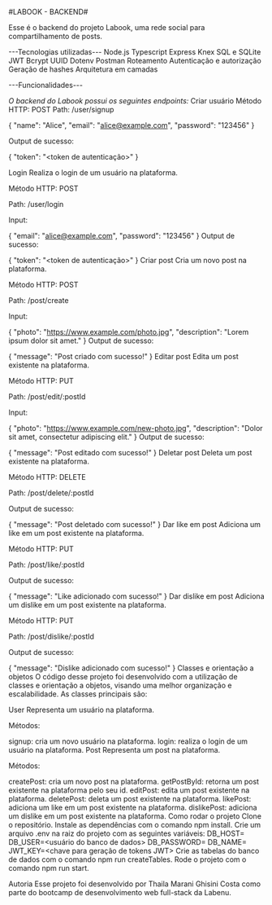 #LABOOK - BACKEND#

Esse é o backend do projeto Labook, uma rede social para compartilhamento de posts.

---Tecnologias utilizadas---
Node.js
Typescript
Express
Knex
SQL e SQLite
JWT
Bcrypt
UUID
Dotenv
Postman
Roteamento
Autenticação e autorização
Geração de hashes
Arquitetura em camadas

---Funcionalidades---

*O backend do Labook possui os seguintes endpoints:*
Criar usuário
Método HTTP: POST
Path: /user/signup

{
    "name": "Alice",
    "email": "alice@example.com",
    "password": "123456"
}

Output de sucesso:

{
    "token": "<token de autenticação>"
}

Login
Realiza o login de um usuário na plataforma.

Método HTTP: POST

Path: /user/login

Input:

{
    "email": "alice@example.com",
    "password": "123456"
}
Output de sucesso:

{
    "token": "<token de autenticação>"
}
Criar post
Cria um novo post na plataforma.

Método HTTP: POST

Path: /post/create

Input:

{
    "photo": "https://www.example.com/photo.jpg",
    "description": "Lorem ipsum dolor sit amet."
}
Output de sucesso:

{
    "message": "Post criado com sucesso!"
}
Editar post
Edita um post existente na plataforma.

Método HTTP: PUT

Path: /post/edit/:postId

Input:

{
    "photo": "https://www.example.com/new-photo.jpg",
    "description": "Dolor sit amet, consectetur adipiscing elit."
}
Output de sucesso:

{
    "message": "Post editado com sucesso!"
}
Deletar post
Deleta um post existente na plataforma.

Método HTTP: DELETE

Path: /post/delete/:postId

Output de sucesso:

{
    "message": "Post deletado com sucesso!"
}
Dar like em post
Adiciona um like em um post existente na plataforma.

Método HTTP: PUT

Path: /post/like/:postId

Output de sucesso:

{
    "message": "Like adicionado com sucesso!"
}
Dar dislike em post
Adiciona um dislike em um post existente na plataforma.

Método HTTP: PUT

Path: /post/dislike/:postId

Output de sucesso:

{
    "message": "Dislike adicionado com sucesso!"
}
Classes e orientação a objetos
O código desse projeto foi desenvolvido com a utilização de classes e orientação a objetos, visando uma melhor organização e escalabilidade. As classes principais são:

User
Representa um usuário na plataforma.

Métodos:

signup: cria um novo usuário na plataforma.
login: realiza o login de um usuário na plataforma.
Post
Representa um post na plataforma.

Métodos:

createPost: cria um novo post na plataforma.
getPostById: retorna um post existente na plataforma pelo seu id.
editPost: edita um post existente na plataforma.
deletePost: deleta um post existente na plataforma.
likePost: adiciona um like em um post existente na plataforma.
dislikePost: adiciona um dislike em um post existente na plataforma.
Como rodar o projeto
Clone o repositório.
Instale as dependências com o comando npm install.
Crie um arquivo .env na raiz do projeto com as seguintes variáveis:
DB_HOST=<host do banco de dados>
DB_USER=<usuário do banco de dados>
DB_PASSWORD=<senha do banco de dados>
DB_NAME=<nome do banco de dados>
JWT_KEY=<chave para geração de tokens JWT>
Crie as tabelas do banco de dados com o comando npm run createTables.
Rode o projeto com o comando npm run start.

Autoria
Esse projeto foi desenvolvido por Thaila Marani Ghisini Costa como parte do bootcamp de desenvolvimento web full-stack da Labenu.